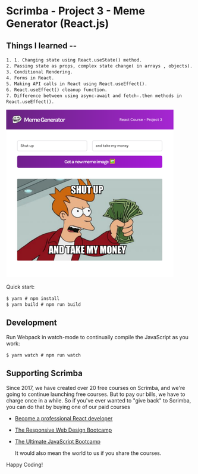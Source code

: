 # Scrimba - Project 3 - Meme Generator (React.js)

## Things I learned --

	1. 1. Changing state using React.useState() method.
	2. Passing state as props, complex state change( in arrays , objects).
	3. Conditional Rendering.
	4. Forms in React.
	5. Making API calls in React using React.useEffect().
	6. React.useEffect() cleanup function.
	7. Difference between using async-await and fetch-.then methods in React.useEffect().

<img src="https://github.com/Ayanshsg19/Scrimba-React_Course/blob/main/Meme-Generator/Meme%20Generator.png" width="450">

Quick start:

```
$ yarn # npm install
$ yarn build # npm run build
````

## Development

Run Webpack in watch-mode to continually compile the JavaScript as you work:

```
$ yarn watch # npm run watch
```

## Supporting Scrimba

Since 2017, we have created over 20 free courses on Scrimba, and we're going to
continue launching free courses. But to pay our bills, we have to charge once
in a while. So if you've ever wanted to "give back" to Scrimba, you can do that by buying
	one of our paid courses

- [Become a professional React developer](https://scrimba.com/course/greact)
- [The Responsive Web Design Bootcamp](https://scrimba.com/course/gresponsive)
- [The Ultimate JavaScript Bootcamp](https://scrimba.com/course/gjavascript)

	It would also mean the world to us if you share the courses.  

Happy Coding!
